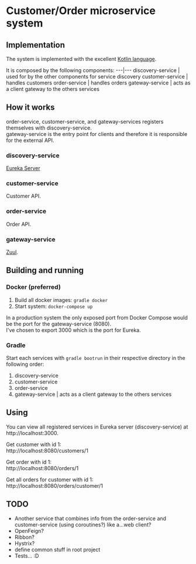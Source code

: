 # Customer/Order microservice system

## Implementation
The system is implemented with the excellent [Kotlin language](https://kotlinlang.org/).

It is composed by the following components:
---|---
discovery-service | used for by the other components for service discovery
customer-service | handles customers 
order-service | handles orders
gateway-service | acts as a client gateway to the others services

## How it works
order-service, customer-service, and gateway-services registers themselves with discovery-service.  
gateway-service is the entry point for clients and therefore it is responsible for the external API.  

### discovery-service
[Eureka Server](https://cloud.spring.io/spring-cloud-netflix/multi/multi_spring-cloud-eureka-server.html)

### customer-service
Customer API.

### order-service
Order API.

### gateway-service
[Zuul](https://cloud.spring.io/spring-cloud-netflix/multi/multi__router_and_filter_zuul.html).
 
## Building and running

### Docker (preferred)
1. Build all docker images: `gradle docker`
2. Start system: `docker-compose up`

In a production system the only exposed port from Docker Compose would be the port for the gateway-service (8080).  
I've chosen to export 3000 which is the port for Eureka.

### Gradle
Start each services with `gradle bootrun` in their respective directory in the following order:
1. discovery-service
2. customer-service 
3. order-service
4. gateway-service | acts as a client gateway to the others services

## Using
You can view all registered services in Eureka server (discovery-service) at http://localhost:3000.  

Get customer with id 1:  
http://localhost:8080/customers/1

Get order with id 1:  
http://localhost:8080/orders/1

Get all orders for customer with id 1:  
http://localhost:8080/orders/customer/1


## TODO
* Another service that combines info from the order-service and customer-service (using coroutines?) like a...web client?
* OpenFeign?
* Ribbon?
* Hystrix?
* define common stuff in root project
* Tests... :D